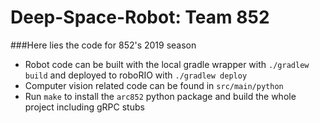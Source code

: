 # Deep-Space-Robot: Team 852

###Here lies the code for 852's 2019 season

* Robot code can be built with the local gradle wrapper with `./gradlew build` and deployed to roboRIO with `./gradlew deploy`
* Computer vision related code can be found in `src/main/python`
* Run `make` to install the `arc852` python package and build the whole project including gRPC stubs